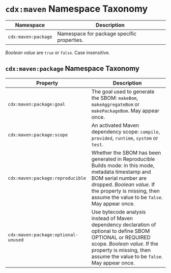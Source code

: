 # `cdx:maven` Namespace Taxonomy

| Namespace | Description |
| --------- | ----------- |
| `cdx:maven:package` | Namespace for package specific properties. |

_Boolean value_ are `true` or `false`. Case insensitive.

## `cdx:maven:package` Namespace Taxonomy

| Property | Description |
| -------- | ----------- |
| `cdx:maven:package:goal` | The goal used to generate the SBOM: `makeBom`, `makeAggregateBom` or `makePackageBom`. May appear once. |
| `cdx:maven:package:scope` | An activated Maven dependency scope: `compile`, `provided`, `runtime`, `system` or `test`. |
| `cdx:maven:package:reproducible` | Whether the SBOM has been generated in Reproducible Builds mode: in this mode, metadata timestamp and BOM serial number are dropped. _Boolean value_. If the property is missing, then assume the value to be `false`. May appear once. |
| `cdx:maven:package:optional-unused` | Use bytecode analysis instead of Maven dependency declaration of optional to define SBOM OPTIONAL or REQUIRED scope. _Boolean value_. If the property is missing, then assume the value to be `false`. May appear once. |
